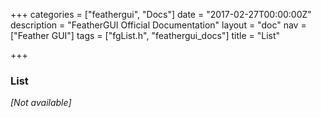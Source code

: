 +++
categories = ["feathergui", "Docs"]
date = "2017-02-27T00:00:00Z"
description = "FeatherGUI Official Documentation"
layout = "doc"
nav = ["Feather GUI"]
tags = ["fgList.h", "feathergui_docs"]
title = "List"

+++
### List

*[Not available]*